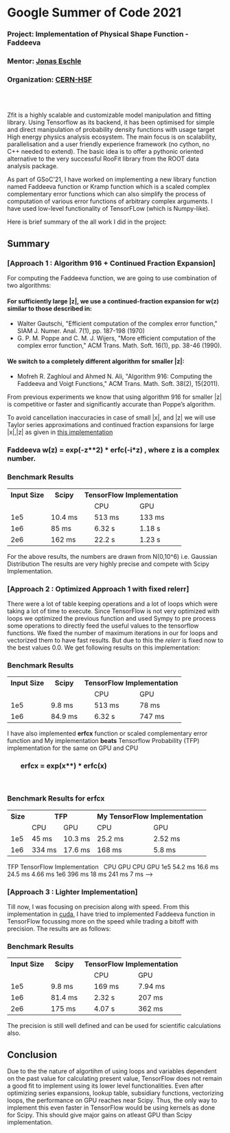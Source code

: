 # Google Summer of Code 2021
### Project: Implementation of Physical Shape Function - Faddeeva
### Mentor: [Jonas Eschle](https://www.physik.uzh.ch/en/researcharea/lhcb/team/phd-students/Eschle.html)
### Organization: [CERN-HSF](https://hepsoftwarefoundation.org/)

<br/>
<br/>

Zfit is a highly scalable and customizable model manipulation and fitting library. Using Tensorflow as its backend, it has been optimised for simple and direct manipulation of probability density functions with usage target High energy physics analysis ecosystem. The main focus is on scalability, parallelisation and a user friendly experience framework (no cython, no C++ needed to extend). The basic idea is to offer a pythonic oriented alternative to the very successful RooFit library from the ROOT data analysis package.

As part of GSoC'21, I have worked on implementing a new library function named Faddeeva function or Kramp function which is a scaled complex complementary error functions which can also simplify the process of computation of various error functions of arbitrary complex arguments. I have used low-level functionality of TensorFLow (which is Numpy-like).

Here is brief summary of the all work I did in the project:

## Summary


<!-- ## Details -->
### [Approach 1 : Algorithm 916 + Continued Fraction Expansion]
For computing the Faddeeva function, we are going to use combination of two algorithms:
#### For sufficiently large |z|, we use a continued-fraction expansion for w(z) similar to those described in: 
   *    Walter Gautschi, "Efficient computation of the complex error   function," SIAM J. Numer. Anal. 7(1), pp. 187-198 (1970) 
   *    G. P. M. Poppe and C. M. J. Wijers, "More efficient computation of the complex error function," ACM Trans. Math. Soft. 16(1), pp. 38-46 (1990).

#### We switch to a completely different algorithm for smaller |z|:

*  Mofreh R. Zaghloul and Ahmed N. Ali, "Algorithm 916: Computing the Faddeeva and Voigt Functions," ACM Trans. Math. Soft. 38(2), 15(2011).

From previous experiments we know that using algorithm 916 for smaller |z|  is competitive or faster and significantly accurate than Poppe’s algorithm. 

To avoid cancellation inaccuracies in case of small |x|, and |z| we will use Taylor series approximations and continued fraction expansions for large |x|,|z| as given in [this implementation](http://ab-initio.mit.edu/Faddeeva.cc)


###   Faddeeva   **w(z) = exp(-z\*\*2) * erfc(-i*z)** , where z is a complex number.

### Benchmark Results

<table cellpadding="5" cellspacing="52">
<tr>
 <th scope="col">Input Size</th>
 <th scope="col">Scipy</th>
 <th scope="col" colspan="8">TensorFlow Implementation</th>
 <!-- <th scope="col">Time</th> -->

</tr>
<tr>
 <td>&nbsp;</td>
 <td style="padding-right: 2px">&nbsp;</td>
 <td></td>
 <td style="padding-right: 30px"> CPU</td>
 
 <td>GPU</td>
</tr>
<tr>

<tr>

 <td>1e5</td>
 <td>10.4 ms</td>
 <td ></td>
 <td "padding-right: 30px">513 ms</td>
 <td>133 ms</td>
</tr>
<tr>
 <td>1e6</td>
 <td>85 ms</td>
 <td ></td>
 <td "padding-right: 30px">6.32 s</td>
 <td>1.18 s</td>
</tr>
<tr>
 <td>2e6</td>
 <td>162 ms</td>
 <td ></td>
 <td > 22.2 s </td>
 <td>1.23 s</td>
</tr>

</table>  

For the above results, the numbers are drawn from N(0,10^6) i.e. Gaussian Distribution
The results are very highly precise and compete with Scipy Implementation.

### [Approach 2 : Optimized Approach 1 with fixed relerr]

There were a lot of table keeping operations and a lot of loops which were taking a lot of time to execute. Since TensorFlow is not very optimized with loops we optimized the previous function and used Sympy to pre process some operations to directly feed the useful values to the tensorflow functions. We fixed the number of maximum iterations in our for loops and vectorized them to have fast results. But due to this the *relerr* is fixed now to the best values 0.0. We get following results on this implementation:

### Benchmark Results

<table cellpadding="5" cellspacing="52">
<tr>
 <th scope="col">Input Size</th>
 <th scope="col">Scipy</th>
 <th scope="col" colspan="8">TensorFlow Implementation</th>
 <!-- <th scope="col">Time</th> -->

</tr>
<tr>
 <td>&nbsp;</td>
 <td style="padding-right: 2px">&nbsp;</td>
 <td></td>
 <td style="padding-right: 30px"> CPU</td>
 
 <td>GPU</td>
</tr>
<tr>

<tr>

 <td>1e5</td>
 <td>9.8 ms</td>
 <td ></td>
 <td "padding-right: 30px">513 ms</td>
 <td>78 ms</td>
</tr>
<tr>
 <td>1e6</td>
 <td>84.9 ms</td>
 <td ></td>
 <td "padding-right: 30px">6.32 s</td>
 <td>747 ms</td>
</tr>


</table>  

I have also implemented **erfcx** function or scaled complementary error function and My implementation **beats** Tensorflow Probability (TFP) implementation for the same on GPU and CPU

 ### &nbsp;   &nbsp;   &nbsp;   &nbsp;          **erfcx = exp(x\**) * erfc(x)**
 <br />


### Benchmark Results for erfcx

<table>
<tr>
 <th scope="col" >Size</th>
 <th scope="col" colspan="2.5">TFP</th>


 <th scope="col" colspan="2">My TensorFlow Implementation</th>
 <!-- <th scope="col">Time</th> -->

</tr>
<tr>
 <td>&nbsp;</td>
 <td style="padding-right: 2.5" >CPU</td>
<td>GPU</td>
 <!-- <td></td> -->
 <td > CPU</td>
 <td>GPU</td>
</tr>
<tr>

<tr>

 <td>1e5</td>
 <td>45 ms</td> 
 <!-- gpu -->
 <td >10.3 ms</td>
 <td "padding-right: 30px">25.2 ms</td>
 <td>2.52 ms</td>
</tr>
<tr>
 <td>1e6</td>
 <td>334 ms</td>
 <td >17.6 ms</td>
 <td "padding-right: 30px">168 ms</td>
 <td>5.8 ms</td>
</tr>


</table>  

<!-- ### Benchmark Results

<table cellpadding="5" cellspacing="52">
<tr>
 <th scope="col">Input Size</th>
 <!-- <th scope="col">Scipy</th> -->
 <th scope="col" colspan=2.3">TFP</th>
 <th scope="col" colspan=3">TensorFlow Implementation</th>


 <!-- <th scope="col">Time</th> -->

</tr>
<tr>
 <td>&nbsp;</td>
 <!-- <td style="padding-right: 2px">&nbsp;</td> -->
 <!-- <td></td> -->
 <td> CPU</td>
 <td>GPU</td>
  <td></td>
  
 <td> CPU</td>
 <td>GPU</td>
</tr>
<tr>

<tr>

 <td>1e5</td>
 <td>54.2 ms</td>
 <td>16.6 ms</td>

 <td ></td>
 <td>24.5 ms</td>
 <td>4.66 ms</td>
 
</tr>
<tr>

 <td>1e6</td>
 <td>396 ms</td>
 <td>18 ms</td>

 <td ></td>
 <td>241 ms</td>
 <td>7 ms</td>
 
</tr>

</table>   -->


### [Approach 3 : Lighter Implementation]


Till now, I was focusing on precision along with speed. From this implementation in [cuda](https://github.com/aoeftiger/faddeevas/blob/master/cernlib_cuda/wofz.cu), I have tried to implemented Faddeeva function in TensorFlow focussing more on the speed while trading a bitoff with precision. The results are as follows:
### Benchmark Results

<table cellpadding="5" cellspacing="52">
<tr>
 <th scope="col">Input Size</th>
 <th scope="col">Scipy</th>
 <th scope="col" colspan="8">TensorFlow Implementation</th>
 <!-- <th scope="col">Time</th> -->

</tr>
<tr>
 <td>&nbsp;</td>
 <td style="padding-right: 2px">&nbsp;</td>
 <td></td>
 <td style="padding-right: 30px"> CPU</td>
 
 <td>GPU</td>
</tr>
<tr>

<tr>

 <td>1e5</td>
 <td>9.8 ms</td>
 <td ></td>
 <td "padding-right: 30px">169 ms</td>
 <td>7.94 ms</td>
</tr>
<tr>
 <td>1e6</td>
 <td>81.4 ms</td>
 <td ></td>
 <td "padding-right: 30px">2.32 s</td>
 <td>207 ms</td>
</tr>
<tr>
 <td>2e6</td>
 <td>175 ms</td>
 <td ></td>
 <td > 4.07 s</td>
 <td>362 ms</td>
</tr>

</table>  
The precision is still well defined and can be used for scientific calculations also.

## Conclusion

Due to the the nature of algortihm of using loops and variables dependent on the past value for calculating present value, TensorFlow does not remain a good fit to implement using its lower level functionalities. Even after optimizing series expansions, lookup table, subsidiary functions, vectorizing loops, the performance on GPU reaches near Scipy. Thus, the only way to implement this even faster in TensorFlow would be using kernels as done for Scipy. This should give major gains on atleast GPU than Scipy implementation. 
